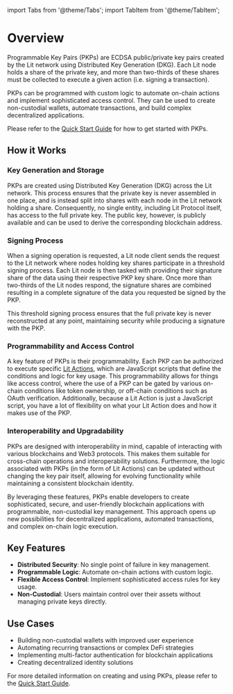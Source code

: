 import Tabs from '@theme/Tabs';
import TabItem from '@theme/TabItem';

# Overview

Programmable Key Pairs (PKPs) are ECDSA public/private key pairs created by the Lit network using Distributed Key Generation (DKG). Each Lit node holds a share of the private key, and more than two-thirds of these shares must be collected to execute a given action (i.e. signing a transaction).

PKPs can be programmed with custom logic to automate on-chain actions and implement sophisticated access control. They can be used to create non-custodial wallets, automate transactions, and build complex decentralized applications.

Please refer to the [Quick Start Guide](./quick-start.md) for how to get started with PKPs.

## How it Works

### Key Generation and Storage

PKPs are created using Distributed Key Generation (DKG) across the Lit network. This process ensures that the private key is never assembled in one place, and is instead split into shares with each node in the Lit network holding a share. Consequently, no single entity, including Lit Protocol itself, has access to the full private key. The public key, however, is publicly available and can be used to derive the corresponding blockchain address.

### Signing Process

When a signing operation is requested, a Lit node client sends the request to the Lit network where nodes holding key shares participate in a threshold signing process. Each Lit node is then tasked with providing their signature share of the data using their respective PKP key share. Once more than two-thirds of the Lit nodes respond, the signature shares are combined resulting in a complete signature of the data you requested be signed by the PKP.

This threshold signing process ensures that the full private key is never reconstructed at any point, maintaining security while producing a signature with the PKP.

### Programmability and Access Control

A key feature of PKPs is their programmability. Each PKP can be authorized to execute specific [Lit Actions](../../sdk/serverless-signing/overview.md), which are JavaScript scripts that define the conditions and logic for key usage. This programmability allows for things like access control, where the use of a PKP can be gated by various on-chain conditions like token ownership, or off-chain conditions such as OAuth verification. Additionally, because a Lit Action is just a JavaScript script, you have a lot of flexibility on what your Lit Action does and how it makes use of the PKP.

### Interoperability and Upgradability

PKPs are designed with interoperability in mind, capable of interacting with various blockchains and Web3 protocols. This makes them suitable for cross-chain operations and interoperability solutions. Furthermore, the logic associated with PKPs (in the form of Lit Actions) can be updated without changing the key pair itself, allowing for evolving functionality while maintaining a consistent blockchain identity.

By leveraging these features, PKPs enable developers to create sophisticated, secure, and user-friendly blockchain applications with programmable, non-custodial key management. This approach opens up new possibilities for decentralized applications, automated transactions, and complex on-chain logic execution.

## Key Features

- **Distributed Security**: No single point of failure in key management.
- **Programmable Logic**: Automate on-chain actions with custom logic.
- **Flexible Access Control**: Implement sophisticated access rules for key usage.
- **Non-Custodial**: Users maintain control over their assets without managing private keys directly.

## Use Cases

- Building non-custodial wallets with improved user experience
- Automating recurring transactions or complex DeFi strategies
- Implementing multi-factor authentication for blockchain applications
- Creating decentralized identity solutions

For more detailed information on creating and using PKPs, please refer to the [Quick Start Guide](./quick-start.md).
